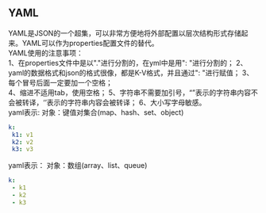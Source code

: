 ## YAML  
YAML是JSON的一个超集，可以非常方便地将外部配置以层次结构形式存储起来。YAML可以作为properties配置文件的替代。  
YAML使用的注意事项：  
1、在properties文件中是以"."进行分割的，在yml中是用": "进行分割的；
2、yaml的数据格式和json的格式很像，都是K-V格式，并且通过": "进行赋值；
3、每个冒号后面一定要加一个空格；  
4、缩进不适用tab，使用空格；
5、字符串不需要加引号，“”表示的字符串内容不会被转译，‘’表示的字符串内容会被转译；
6、大小写字母敏感。  
yaml表示: 对象：键值对集合(map、hash、set、object)  
```yml 
k: 
 k1: v1
 k2: v2
 k3: v3
```
yaml表示： 对象：数组(array、list、queue)
```yml 
k: 
 - k1
 - k2
 - k3
```
